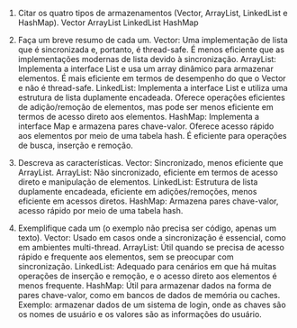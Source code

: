 1. Citar os quatro tipos de armazenamentos (Vector, ArrayList, LinkedList e HashMap). 
Vector
ArrayList
LinkedList
HashMap

2. Faça um breve resumo de cada um.
Vector: Uma implementação de lista que é sincronizada e, portanto, é thread-safe. É menos eficiente que as implementações modernas de lista devido à sincronização.
ArrayList: Implementa a interface List e usa um array dinâmico para armazenar elementos. É mais eficiente em termos de desempenho do que o Vector e não é thread-safe.
LinkedList: Implementa a interface List e utiliza uma estrutura de lista duplamente encadeada. Oferece operações eficientes de adição/remoção de elementos, mas pode ser menos eficiente em termos de acesso direto aos elementos.
HashMap: Implementa a interface Map e armazena pares chave-valor. Oferece acesso rápido aos elementos por meio de uma tabela hash. É eficiente para operações de busca, inserção e remoção.

3. Descreva as características.
Vector: Sincronizado, menos eficiente que ArrayList.
ArrayList: Não sincronizado, eficiente em termos de acesso direto e manipulação de elementos.
LinkedList: Estrutura de lista duplamente encadeada, eficiente em adições/remoções, menos eficiente em acessos diretos.
HashMap: Armazena pares chave-valor, acesso rápido por meio de uma tabela hash.

4. Exemplifique cada um (o exemplo não precisa ser código, apenas um texto).
Vector: Usado em casos onde a sincronização é essencial, como em ambientes multi-thread.
ArrayList: Útil quando se precisa de acesso rápido e frequente aos elementos, sem se preocupar com sincronização.
LinkedList: Adequado para cenários em que há muitas operações de inserção e remoção, e o acesso direto aos elementos é menos frequente.
HashMap: Útil para armazenar dados na forma de pares chave-valor, como em bancos de dados de memória ou caches. Exemplo: armazenar dados de um sistema de login, onde as chaves são os nomes de usuário e os valores são as informações do usuário.





